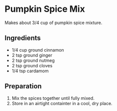 # Pumpkin Spice Mix

Makes about 3/4 cup of pumpkin spice mixture.

## Ingredients
* 1/4 cup ground cinnamon
* 2 tsp ground ginger
* 2 tsp ground nutmeg
* 2 tsp ground cloves
* 1/4 tsp cardamom

## Preparation
1. Mix the spices together until fully mixed.
1. Store in an airtight containter in a cool, dry place.